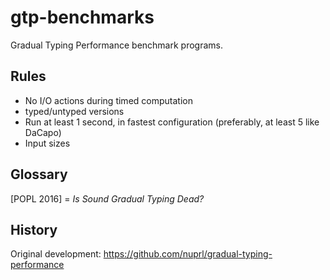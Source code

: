 gtp-benchmarks
===

Gradual Typing Performance benchmark programs.


Rules
---

- No I/O actions during timed computation
- typed/untyped versions
- Run at least 1 second, in fastest configuration
  (preferably, at least 5 like DaCapo)
- Input sizes


Glossary
---

[POPL 2016] = _Is Sound Gradual Typing Dead?_


History
---

Original development: <https://github.com/nuprl/gradual-typing-performance>
